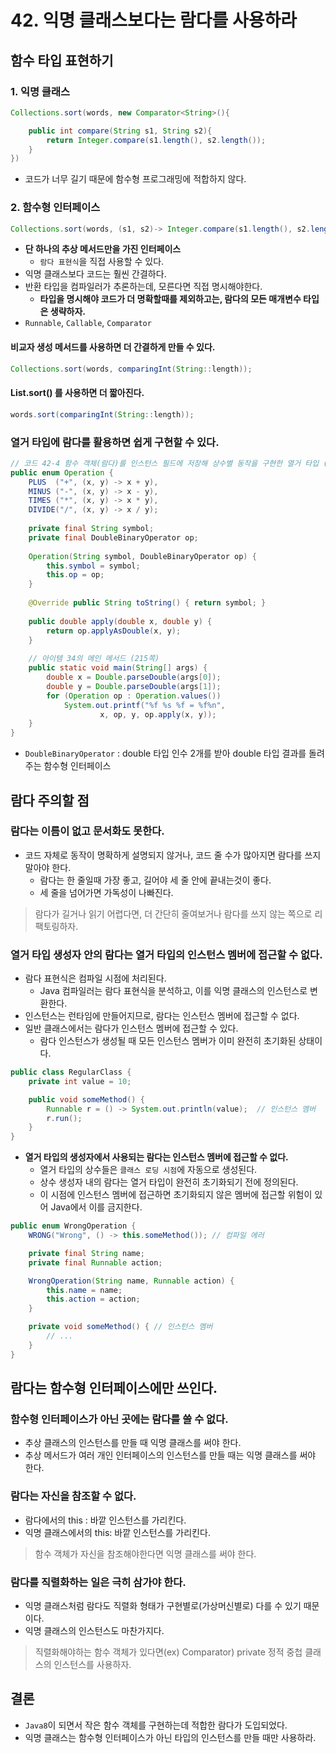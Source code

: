 # 42. 익명 클래스보다는 람다를 사용하라
## 함수 타입 표현하기
### 1. 익명 클래스
```java
Collections.sort(words, new Comparator<String>(){

	public int compare(String s1, String s2){
		return Integer.compare(s1.length(), s2.length());
	}
})
```
- 코드가 너무 길기 때문에 함수형 프로그래밍에 적합하지 않다.

### 2. 함수형 인터페이스
```java
Collections.sort(words, (s1, s2)-> Integer.compare(s1.length(), s2.length()));
```
- **단 하나의 추상 메서드만을 가진 인터페이스**
    - `람다 표현식`을 직접 사용할 수 있다.
- 익명 클래스보다 코드는 훨씬 간결하다.
- 반환 타입을 컴파일러가 추론하는데, 모른다면 직접 명시해야한다.
    - **타입을 명시해야 코드가 더 명확할때를 제외하고는, 람다의 모든 매개변수 타입은 생략하자.**
- `Runnable`, `Callable`, `Comparator`

#### 비교자 생성 메서드를 사용하면 더 간결하게 만들 수 있다.
```java
Collections.sort(words, comparingInt(String::length));
```

#### List.sort() 를 사용하면 더 짧아진다.
```java
words.sort(comparingInt(String::length));
```


### 열거 타입에 람다를 활용하면 쉽게 구현할 수 있다.
```java
// 코드 42-4 함수 객체(람다)를 인스턴스 필드에 저장해 상수별 동작을 구현한 열거 타입 (256-257쪽)  
public enum Operation {  
    PLUS  ("+", (x, y) -> x + y),  
    MINUS ("-", (x, y) -> x - y),  
    TIMES ("*", (x, y) -> x * y),  
    DIVIDE("/", (x, y) -> x / y);  
  
    private final String symbol;  
    private final DoubleBinaryOperator op;  
  
    Operation(String symbol, DoubleBinaryOperator op) {  
        this.symbol = symbol;  
        this.op = op;  
    }  
  
    @Override public String toString() { return symbol; }  
  
    public double apply(double x, double y) {  
        return op.applyAsDouble(x, y);  
    }  
  
    // 아이템 34의 메인 메서드 (215쪽)  
    public static void main(String[] args) {  
        double x = Double.parseDouble(args[0]);  
        double y = Double.parseDouble(args[1]);  
        for (Operation op : Operation.values())  
            System.out.printf("%f %s %f = %f%n",  
                    x, op, y, op.apply(x, y));  
    }  
}
```
- `DoubleBinaryOperator` : double  타입 인수 2개를 받아 double 타입 결과를 돌려주는 함수형 인터페이스

## 람다 주의할 점
### 람다는 이름이 없고 문서화도 못한다.
- 코드 자체로 동작이 명확하게 설명되지 않거나, 코드 줄 수가 많아지면 람다를 쓰지 말아야 한다.
    - 람다는 한 줄일때 가장 좋고, 길어야 세 줄 안에 끝내는것이 좋다.
    - 세 줄을 넘어가면 가독성이 나빠진다.
> 람다가 길거나 읽기 어렵다면, 더 간단히 줄여보거나 람다를 쓰지 않는 쪽으로 리팩토링하자.

### 열거 타입 생성자 안의 람다는 열거 타입의 인스턴스 멤버에 접근할 수 없다.
- 람다 표현식은 컴파일 시점에 처리된다.
    - Java 컴파일러는 람다 표현식을 분석하고, 이를 익명 클래스의 인스턴스로 변환한다.
- 인스턴스는 런타임에 만들어지므로, 람다는 인스턴스 멤버에 접근할 수 없다.
- 일반 클래스에서는 람다가 인스턴스 멤버에 접근할 수 있다.
    - 람다 인스턴스가 생성될 때 모든 인스턴스 멤버가 이미 완전히 초기화된 상태이다.
```java
public class RegularClass {
    private int value = 10;

    public void someMethod() {
        Runnable r = () -> System.out.println(value);  // 인스턴스 멤버
        r.run();
    }
}
```
- **열거 타입의 생성자에서 사용되는 람다는 인스턴스 멤버에 접근할 수 없다.**
    - 열거 타입의 상수들은 `클래스 로딩 시점`에 자동으로 생성된다.
    - 상수 생성자 내의 람다는 열거 타입이 완전히 초기화되기 전에 정의된다.
    - 이 시점에 인스턴스 멤버에 접근하면 초기화되지 않은 멤버에 접근할 위험이 있어 Java에서 이를 금지한다.
```java
public enum WrongOperation {
    WRONG("Wrong", () -> this.someMethod()); // 컴파일 에러

    private final String name;
    private final Runnable action;

    WrongOperation(String name, Runnable action) {
        this.name = name;
        this.action = action;
    }

    private void someMethod() { // 인스턴스 멤버
        // ...
    }
}
```

## 람다는 함수형 인터페이스에만 쓰인다.
### 함수형 인터페이스가 아닌 곳에는 람다를 쓸 수 없다.
- 추상 클래스의 인스턴스를 만들 때 익명 클래스를 써야 한다.
- 추상 메서드가 여러 개인 인터페이스의 인스턴스를 만들 때는 익명 클래스를 써야 한다.

### 람다는 자신을  참조할 수 없다.
- 람다에서의 this : 바깥 인스턴스를 가리킨다.
- 익명 클래스에서의 this: 바깥 인스턴스를 가리킨다.
> 함수 객체가 자신을 참조해야한다면 익명 클래스를 써야 한다.


### 람다를 직렬화하는 일은 극히 삼가야 한다.
- 익명 클래스처럼 람다도 직렬화 형태가 구현별로(가상머신별로) 다를 수 있기 때문이다.
- 익명 클래스의 인스턴스도 마찬가지다.
> 직렬화해야하는 함수 객체가 있다면(ex) Comparator) private 정적 중첩 클래스의 인스턴스를 사용하자.

## 결론
- `Java8`이 되면서 작은 함수 객체를 구현하는데 적합한 람다가 도입되었다.
- 익명 클래스는 함수형 인터페이스가 아닌 타입의 인스턴스를 만들 때만 사용하라.
